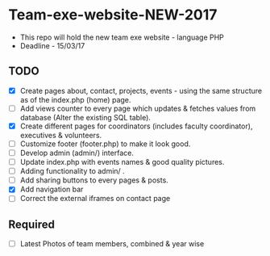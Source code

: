 # Team-exe-website-NEW-2017
- This repo will hold the new team exe website - language PHP
- Deadline - 15/03/17

## TODO
- [x] Create pages about, contact, projects, events - using the same structure as of the index.php (home) page.
- [ ] Add views counter to every page which updates & fetches values from database (Alter the existing SQL table).
- [x] Create different pages for coordinators (includes faculty coordinator), executives & volunteers.
- [ ] Customize footer (footer.php) to make it look good.
- [ ] Develop admin (admin/) interface.
- [ ] Update index.php with events names & good quality pictures.
- [ ] Adding functionality to admin/ .
- [ ] Add sharing buttons to every pages & posts.
- [x] Add navigation bar
- [ ] Correct the external iframes on contact page
## Required
- [ ] Latest Photos of team members, combined & year wise